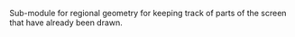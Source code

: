 Sub-module for regional geometry for keeping track of parts of the screen that have already been drawn.
